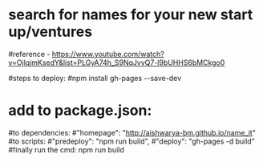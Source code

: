 # search for names for your new start up/ventures
#reference - https://www.youtube.com/watch?v=OjlqjmKsedY&list=PLGyA74h_S9NqJvvQ7-l9bUHHS6bMCkgo0

#steps to deploy:
#npm install gh-pages --save-dev
# add to package.json: 
#to dependencies:
#"homepage": "http://aishwarya-bm.github.io/name_it"
#to scripts:
#"predeploy": "npm run build",
#"deploy": "gh-pages -d build"
#finally run the cmd: npm run build
